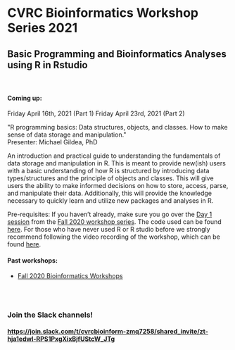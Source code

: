 # CVRC Bioinformatics Workshop Series 2021

## Basic Programming and Bioinformatics Analyses using R in Rstudio


<br>  


#### Coming up:

Friday April 16th, 2021 (Part 1)
Friday April 23rd, 2021 (Part 2)

"R programming basics: Data structures, objects, and classes. How to make sense of data storage and manipulation."  
Presenter: Michael Gildea, PhD  

An introduction and practical guide to understanding the fundamentals of data storage and manipulation in R. This is meant to provide new(ish) users with a basic understanding of how R is structured by introducing data types/structures and the principle of objects and classes. This will give users the ability to make informed decisions on how to store, access, parse, and manipulate their data. Additionally, this will provide the knowledge necessary to quickly learn and utilize new packages and analyses in R.  

Pre-requisites: If you haven’t already, make sure you go over the [Day 1 session](https://github.com/florschlamp/CVRC_NYU_Langone/tree/master/Bioinformatics_Workshop_Series_2020/Day_1) from the [Fall 2020 workshop series](https://github.com/florschlamp/CVRC_NYU_Langone/tree/master/Bioinformatics_Workshop_Series_2020). The code used can be found [here](https://github.com/florschlamp/CVRC_NYU_Langone/blob/master/Bioinformatics_Workshop_Series_2020/Day_1/Day1_code_post-session.R). For those who have never used R or R studio before we strongly recommend following the video recording of the workshop, which can be found [here](https://www.youtube.com/watch?v=p7FM7NvMqfE).

  
#### Past workshops:
* [Fall 2020 Bioinformatics Workshops](https://github.com/florschlamp/CVRC_NYU_Langone/tree/master/Bioinformatics_Workshop_Series_2020)


##

<br>

### Join the Slack channels! 
#### https://join.slack.com/t/cvrcbioinform-zmq7258/shared_invite/zt-hja1edwl-RPS1PxgXixBjfUStcW_JTg

<br>

